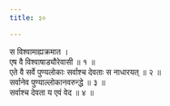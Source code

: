```yaml
---
title: ३०

---
```

स विश्वामाह्यक्रमात ।  
एष वै विश्वाषाड्यौरेवासी ॥ १ ॥  
एते वै सर्वे पुण्यलोकाः सर्वाश्च देवताः स नाधारयत् ॥ २ ॥  
सर्वानेव पुण्याल्लोकानवरुन्द्धे ॥ ३ ॥  
सर्वाश्च देवता य एवं वेद ॥ ४ ॥  